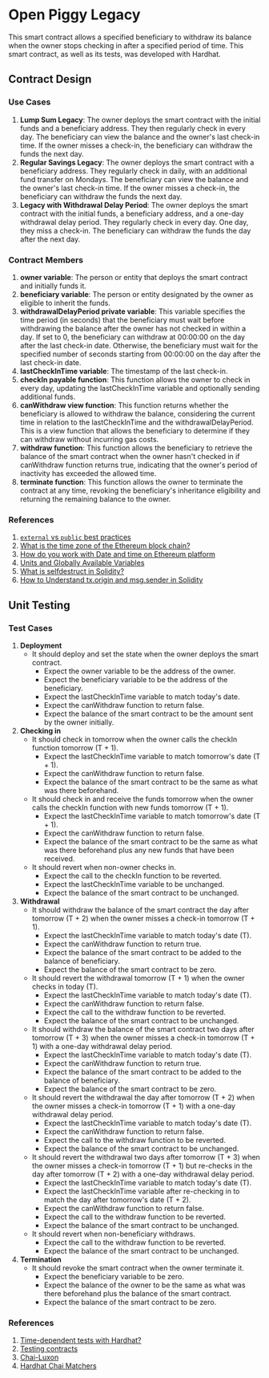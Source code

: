 # Open Piggy Legacy

This smart contract allows a specified beneficiary to withdraw its balance when the owner stops checking in after a specified period of time. This smart contract, as well as its tests, was developed with Hardhat.

## Contract Design

### Use Cases

1. **Lump Sum Legacy**: The owner deploys the smart contract with the initial funds and a beneficiary address. They then regularly check in every day. The beneficiary can view the balance and the owner's last check-in time. If the owner misses a check-in, the beneficiary can withdraw the funds the next day.
2. **Regular Savings Legacy**: The owner deploys the smart contract with a beneficiary address. They regularly check in daily, with an additional fund transfer on Mondays. The beneficiary can view the balance and the owner's last check-in time. If the owner misses a check-in, the beneficiary can withdraw the funds the next day.
3. **Legacy with Withdrawal Delay Period**: The owner deploys the smart contract with the initial funds, a beneficiary address, and a one-day withdrawal delay period. They regularly check in every day. One day, they miss a check-in. The beneficiary can withdraw the funds the day after the next day.

### Contract Members

1. **owner variable**: The person or entity that deploys the smart contract and initially funds it.
2. **beneficiary variable**: The person or entity designated by the owner as eligible to inherit the funds.
3. **withdrawalDelayPeriod private variable**: This variable specifies the time period (in seconds) that the beneficiary must wait before withdrawing the balance after the owner has not checked in within a day. If set to 0, the beneficiary can withdraw at 00:00:00 on the day after the last check-in date. Otherwise, the beneficiary must wait for the specified number of seconds starting from 00:00:00 on the day after the last check-in date.
4. **lastCheckInTime variable**: The timestamp of the last check-in.
5. **checkIn payable function**: This function allows the owner to check in every day, updating the lastCheckInTime variable and optionally sending additional funds.
6. **canWithdraw view function**: This function returns whether the beneficiary is allowed to withdraw the balance, considering the current time in relation to the lastCheckInTime and the withdrawalDelayPeriod. This is a view function that allows the beneficiary to determine if they can withdraw without incurring gas costs.
7. **withdraw function**: This function allows the beneficiary to retrieve the balance of the smart contract when the owner hasn't checked in if canWithdraw function returns true, indicating that the owner's period of inactivity has exceeded the allowed time.
8. **terminate function**: This function allows the owner to terminate the contract at any time, revoking the beneficiary's inheritance eligibility and returning the remaining balance to the owner.

### References

1. [`external` vs `public` best practices](https://ethereum.stackexchange.com/questions/19380/external-vs-public-best-practices)
2. [What is the time zone of the Ethereum block chain?](https://ethereum.stackexchange.com/questions/68064/what-is-the-time-zone-of-the-ethereum-block-chain)
3. [How do you work with Date and time on Ethereum platform](https://ethereum.stackexchange.com/questions/18192/how-do-you-work-with-date-and-time-on-ethereum-platform)
4. [Units and Globally Available Variables](https://docs.soliditylang.org/en/v0.8.26/units-and-global-variables.html)
5. [What is selfdestruct in Solidity?](https://www.alchemy.com/overviews/selfdestruct-solidity)
6. [How to Understand tx.origin and msg.sender in Solidity](https://hackernoon.com/how-to-understand-txorigin-and-msgsender-in-solidity)

## Unit Testing

### Test Cases

1. **Deployment**
   - It should deploy and set the state when the owner deploys the smart contract.
     - Expect the owner variable to be the address of the owner.
     - Expect the beneficiary variable to be the address of the beneficiary.
     - Expect the lastCheckInTime variable to match today's date.
     - Expect the canWithdraw function to return false.
     - Expect the balance of the smart contract to be the amount sent by the owner initially.
2. **Checking in**
   - It should check in tomorrow when the owner calls the checkIn function tomorrow (T + 1).
     - Expect the lastCheckInTime variable to match tomorrow's date (T + 1).
     - Expect the canWithdraw function to return false.
     - Expect the balance of the smart contract to be the same as what was there beforehand.
   - It should check in and receive the funds tomorrow when the owner calls the checkIn function with new funds tomorrow (T + 1).
     - Expect the lastCheckInTime variable to match tomorrow's date (T + 1).
     - Expect the canWithdraw function to return false.
     - Expect the balance of the smart contract to be the same as what was there beforehand plus any new funds that have 
been received.
   - It should revert when non-owner checks in.
     - Expect the call to the checkIn function to be reverted.
     - Expect the lastCheckInTime variable to be unchanged.
     - Expect the balance of the smart contract to be unchanged.
3. **Withdrawal**
   - It should withdraw the balance of the smart contract the day after tomorrow (T + 2) when the owner misses a check-in tomorrow (T + 1).
     - Expect the lastCheckInTime variable to match today's date (T).
     - Expect the canWithdraw function to return true.
     - Expect the balance of the smart contract to be added to the balance of beneficiary.
     - Expect the balance of the smart contract to be zero.
   - It should revert the withdrawal tomorrow (T + 1) when the owner checks in today (T).
     - Expect the lastCheckInTime variable to match today's date (T).
     - Expect the canWithdraw function to return false.
     - Expect the call to the withdraw function to be reverted.
     - Expect the balance of the smart contract to be unchanged.
   - It should withdraw the balance of the smart contract two days after tomorrow (T + 3) when the owner misses a check-in tomorrow (T + 1) with a one-day withdrawal delay period.
     - Expect the lastCheckInTime variable to match today's date (T).
     - Expect the canWithdraw function to return true.
     - Expect the balance of the smart contract to be added to the balance of beneficiary.
     - Expect the balance of the smart contract to be zero.
   - It should revert the withdrawal the day after tomorrow (T + 2) when the owner misses a check-in tomorrow (T + 1) with a one-day withdrawal delay period.
     - Expect the lastCheckInTime variable to match today's date (T).
     - Expect the canWithdraw function to return false.
     - Expect the call to the withdraw function to be reverted.
     - Expect the balance of the smart contract to be unchanged.
   - It should revert the withdrawal two days after tomorrow (T + 3) when the owner misses a check-in tomorrow (T + 1) but re-checks in the day after tomorrow (T + 2) with a one-day withdrawal delay period.
     - Expect the lastCheckInTime variable to match today's date (T).
     - Expect the lastCheckInTime variable after re-checking in to match the day after tomorrow's date (T + 2).
     - Expect the canWithdraw function to return false.
     - Expect the call to the withdraw function to be reverted.
     - Expect the balance of the smart contract to be unchanged.
   - It should revert when non-beneficiary withdraws.
     - Expect the call to the withdraw function to be reverted.
     - Expect the balance of the smart contract to be unchanged.
4. **Termination**
   - It should revoke the smart contract when the owner terminate it.
     - Expect the beneficiary variable to be zero.
     - Expect the balance of the owner to be the same as what was there beforehand plus the balance of the smart contract.
     - Expect the balance of the smart contract to be zero.

### References

1. [Time-dependent tests with Hardhat?](https://ethereum.stackexchange.com/questions/86633/time-dependent-tests-with-hardhat/92906)
2. [Testing contracts](https://hardhat.org/tutorial/testing-contracts)
3. [Chai-Luxon](https://www.chaijs.com/plugins/chai-luxon/)
4. [Hardhat Chai Matchers](https://hardhat.org/hardhat-chai-matchers/docs/overview)
